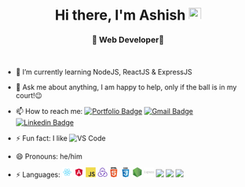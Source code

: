 ### <h1 align="center"> Hi there, I'm Ashish <img src="https://media.giphy.com/media/hvRJCLFzcasrR4ia7z/giphy.gif" width="25" height="25"></h1>

<h3 align="center">🚀 Web Developer🚀</h3><br>

- 🌱 I’m currently learning NodeJS, ReactJS & ExpressJS
- 💬 Ask me about anything, I am happy to help, only if the ball is in my court!😉<br>


- 📫 How to reach me: [![Portfolio Badge](https://img.shields.io/badge/-ashishbhatia.netlify.app-black?style=flat-square&logo=html5&logoColor=white&link=https://ashishbhatia.netlify.app/)](https://ashishbhatia.netlify.app/)
[![Gmail Badge](https://img.shields.io/badge/-ashishbhatiam@gmail.com-c14438?style=flat-square&logo=Gmail&logoColor=white&link=mailto:ashishbhatiam@gmail.com)](mailto:ashishbhatiam@gmail.com)
[![Linkedin Badge](https://img.shields.io/badge/-LinkedIn-blue?style=flat-square&logo=Linkedin&logoColor=white&link=)](https://www.linkedin.com/in/ashish-bhatia-66319719a) 



- ⚡ Fun fact: I like ![VS Code](http://img.shields.io/badge/-VS%20Code-007ACC?style=flat-square&logo=visual-studio-code&logoColor=ffffff)

- 😄 Pronouns: he/him
- ⚡ Languages: <code><img height="20" src="https://raw.githubusercontent.com/github/explore/80688e429a7d4ef2fca1e82350fe8e3517d3494d/topics/react/react.png"></code>
<code><img height="20" src="https://raw.githubusercontent.com/github/explore/80688e429a7d4ef2fca1e82350fe8e3517d3494d/topics/angular/angular.png"></code>
<code><img height="20" src="https://raw.githubusercontent.com/github/explore/80688e429a7d4ef2fca1e82350fe8e3517d3494d/topics/javascript/javascript.png"></code>
<code><img height="20" src="https://raw.githubusercontent.com/github/explore/80688e429a7d4ef2fca1e82350fe8e3517d3494d/topics/redux/redux.png"></code>
<code><img height="20" src="https://raw.githubusercontent.com/github/explore/80688e429a7d4ef2fca1e82350fe8e3517d3494d/topics/html/html.png"></code>
<code><img height="20" src="https://raw.githubusercontent.com/github/explore/80688e429a7d4ef2fca1e82350fe8e3517d3494d/topics/css/css.png"></code>
<code><img height="20" src="https://raw.githubusercontent.com/github/explore/80688e429a7d4ef2fca1e82350fe8e3517d3494d/topics/nodejs/nodejs.png"></code>
<code><img height="20" src="https://raw.githubusercontent.com/github/explore/80688e429a7d4ef2fca1e82350fe8e3517d3494d/topics/express/express.png"></code>
<code><img height="20" src="https://raw.githubusercontent.com/jmnote/z-icons/master/svg/bootstrap.svg"></code>
<code><img height="20" src="https://raw.githubusercontent.com/jmnote/z-icons/master/svg/c.svg"></code>
<code><img height="20" src="https://raw.githubusercontent.com/jmnote/z-icons/master/svg/cpp.svg"></code>

